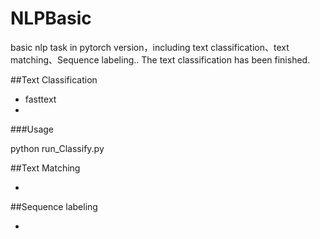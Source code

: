 # NLPBasic
basic nlp task in pytorch version，including text classification、text matching、Sequence labeling..
The text classification has been finished.

##Text Classification

* fasttext
* 

###Usage

python run_Classify.py

##Text Matching

* 


##Sequence labeling

*  